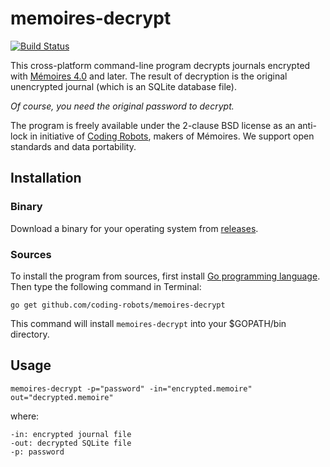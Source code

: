 # memoires-decrypt

[![Build Status](https://travis-ci.org/coding-robots/memoires-decrypt.png)](https://travis-ci.org/coding-robots/memoires-decrypt)

This cross-platform command-line program decrypts journals encrypted with
[Mémoires 4.0][mem] and later.  The result of decryption is the original
unencrypted journal (which is an SQLite database file).

*Of course, you need the original password to decrypt.*

The program is freely available under the 2-clause BSD license as an
anti-lock in initiative of [Coding Robots][cr], makers of Mémoires.
We support open standards and data portability.

## Installation

### Binary

Download a binary for your operating system from
[releases](https://github.com/coding-robots/memoires-decrypt/releases/).

### Sources

To install the program from sources, first install [Go programming language][go].
Then type the following command in Terminal:

	go get github.com/coding-robots/memoires-decrypt

This command will install `memoires-decrypt` into your $GOPATH/bin directory.


## Usage

	memoires-decrypt -p="password" -in="encrypted.memoire" out="decrypted.memoire"

where:

	-in: encrypted journal file
	-out: decrypted SQLite file
	-p: password


[mem]: http://www.codingrobots.com/memoires/
[cr]: http://www.codingrobots.com
[go]: http://golang.org
